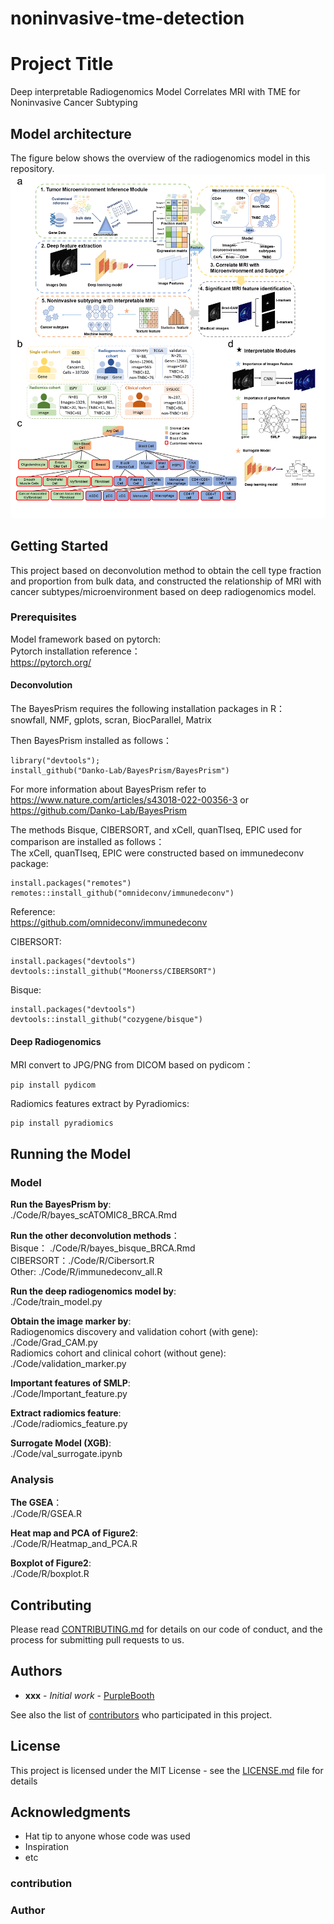 ﻿# noninvasive-tme-detection

# Project Title

Deep interpretable Radiogenomics Model Correlates MRI with TME for Noninvasive Cancer Subtyping

## Model architecture
The figure below shows the overview of the radiogenomics model in this repository.
![overview](figure1_overview.png)

## Getting Started

This project based on deconvolution method to obtain the cell type fraction and proportion from bulk data, and constructed the relationship of MRI with cancer subtypes/microenvironment based on deep radiogenomics model.

### Prerequisites

Model framework based on pytorch:  
Pytorch installation reference：  
https://pytorch.org/

#### Deconvolution
The BayesPrism requires the following installation packages in R：  
snowfall, NMF, gplots, scran, BiocParallel, Matrix  

Then BayesPrism installed as follows：
```
library("devtools");
install_github("Danko-Lab/BayesPrism/BayesPrism")
```
For more information about BayesPrism refer to https://www.nature.com/articles/s43018-022-00356-3 or https://github.com/Danko-Lab/BayesPrism

The methods Bisque, CIBERSORT, and xCell, quanTIseq, EPIC used for comparison are installed as follows：  
The xCell, quanTIseq, EPIC were constructed based on immunedeconv package:  
```
install.packages("remotes")
remotes::install_github("omnideconv/immunedeconv")
```
Reference:  
https://github.com/omnideconv/immunedeconv

CIBERSORT:  
```
install.packages("devtools")
devtools::install_github("Moonerss/CIBERSORT")
```
Bisque:  
```
install.packages("devtools")
devtools::install_github("cozygene/bisque")
```
#### Deep Radiogenomics
MRI convert to JPG/PNG from DICOM based on pydicom：  
```
pip install pydicom
```
Radiomics features extract by Pyradiomics:
```
pip install pyradiomics
```

## Running the Model
### Model
**Run the BayesPrism by**:  
./Code/R/bayes_scATOMIC8_BRCA.Rmd  
  
**Run the other deconvolution methods**：  
Bisque： ./Code/R/bayes_bisque_BRCA.Rmd  
CIBERSORT：./Code/R/Cibersort.R  
Other: ./Code/R/immunedeconv_all.R  
  
**Run the deep radiogenomics model by**:  
./Code/train_model.py  
  
**Obtain the image marker by**:  
Radiogenomics discovery and validation cohort (with gene): ./Code/Grad_CAM.py  
Radiomics cohort and clinical cohort (without gene): ./Code/validation_marker.py  
  
**Important features of SMLP**:  
./Code/Important_feature.py  
  
**Extract radiomics feature**:  
./Code/radiomics_feature.py  
  
**Surrogate Model (XGB)**:  
./Code/val_surrogate.ipynb

### Analysis
**The GSEA**：  
./Code/R/GSEA.R  

**Heat map and PCA of Figure2**:  
./Code/R/Heatmap_and_PCA.R  

**Boxplot of Figure2**:  
./Code/R/boxplot.R  



## Contributing

Please read [CONTRIBUTING.md](https://gist.github.com/PurpleBooth/b24679402957c63ec426) for details on our code of conduct, and the process for submitting pull requests to us.

## Authors

* **xxx** - *Initial work* - [PurpleBooth](https://github.com/PurpleBooth)

See also the list of [contributors](https://github.com/your/project/contributors) who participated in this project.

## License

This project is licensed under the MIT License - see the [LICENSE.md](LICENSE.md) file for details

## Acknowledgments

* Hat tip to anyone whose code was used
* Inspiration
* etc





### contribution



### Author

